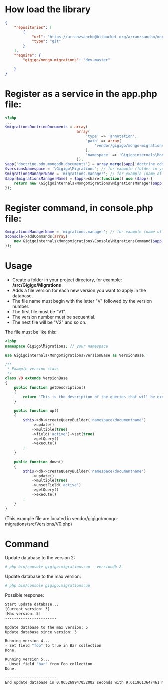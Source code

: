 # How load the library
```json
{
    "repositories": [
        {
            "url": "https://arranzsancho@bitbucket.org/arranzsancho/mongo-migrations.git",
            "type": "git"
        }
    ],
    "require": {
        "gigigo/mongo-migrations": "dev-master"

    }
}
```

# Register as a service in the app.php file:
```php
<?php
...
$migrationsDoctrineDocuments = array(
                                array(
                                    'type' => 'annotation',
                                    'path' => array(
                                        'vendor/gigigo/mongo-migrations/src/Model',
                                    ),
                                    'namespace' => 'Gigigointernals\Mongomigrations\src\Model',
                                ));
$app['doctrine.odm.mongodb.documents'] = array_merge($app['doctrine.odm.mongodb.documents'], $migrationsDoctrineDocuments);
$versionsNamespace = '\Gigigo\Migrations'; // for example (folder in your project directory)
$migrationsManagerName = 'migrations.manager'; // for example (name of the service)
$app[$migrationsManagerName] = $app->share(function() use ($app) {
    return new \Gigigointernals\Mongomigrations\MigrationsManager($app['doctrine.odm.mongodb.dm'], $versionsNamespace);
});
```

# Register command, in console.php file:
```php
$migrationsManagerName = 'migrations.manager'; // for example (name of the service)
$console->addCommands(array(
    new Gigigointernals\Mongomigrations\Console\MigrationsCommand($app[$migrationsManagerName])
));
```

# Usage

* Create a folder in your project directory, for example: **/src/Gigigo/Migrations**
* Adds a file version for each new version you want to apply in the database.
* The file name must begin with the letter "V" followed by the version number.
* The first file must be "V1".
* The version number must be secuential.
* The next file will be "V2" and so on.

The file must be like this:

```php
<?php
namespace Gigigo\Migrations; // your namespace

use Gigigointernals\Mongomigrations\VersionBase as VersionBase;

/**
 * Example version class
 */
class V0 extends VersionBase
{
    public function getDescription()
    {
        return 'This is the description of the queries that will be executed in the method up()';
    }
    
    public function up()
    {
        $this->db->createQueryBuilder('namespace\documentname')
            ->update()
            ->multiple(true)
            ->field('active')->set(true)
            ->getQuery()
            ->execute()
        ;
    }
    
    public function down()
    {
        $this->db->createQueryBuilder('namespace\documentname')
            ->update()
            ->multiple(true)
            ->unsetField('active')
            ->getQuery()
            ->execute()
        ;
    }
}
```
(This example file are located in vendor/gigigo/mongo-migrations/src/Versions/V0.php)

# Command
Update database to the version 2:
```sh
# php bin/console gigigo:migrations:up --versiondb 2
```
Update database to the max version:
```sh
# php bin/console gigigo:migrations:up
```
Possible response:
```sh
Start update database...
[Current version: 3]
[Max version: 5]
-----------------------

Update database to the max version: 5
Update database since version: 3

Running version 4...
- Set field "foo" to true in Bar collection
Done.

Running version 5...
- Unset field "bar" from Foo collection
Done.

-----------------------
End update database in 0.065269947052002 seconds with 9.6119613647461 Mb.
```
